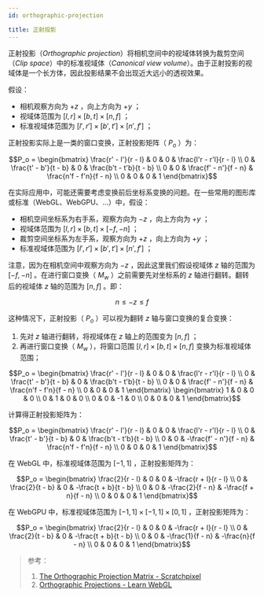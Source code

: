 ```yaml
---
id: orthographic-projection

title: 正射投影
---
```


正射投影（_Orthographic projection_）将相机空间中的视域体转换为裁剪空间（_Clip space_）中的标准视域体（_Canonical view volume_）。由于正射投影的视域体是一个长方体，因此投影结果不会出现近大远小的透视效果。

假设：

- 相机观察方向为 $+z$ ，向上方向为 $+y$ ；
- 视域体范围为 $[l, r] \times [b, t] \times [n, f]$ ；
- 标准视域体范围为 $[l', r'] \times [b', t'] \times [n', f']$ ；

正射投影实际上是一类的窗口变换，正射投影矩阵（ $P_o$ ）为：

```math
P_o =
\begin{bmatrix}
  \frac{r' - l'}{r - l} & 0 & 0 & \frac{l'r - r'l}{r - l} \\
  0 & \frac{t' - b'}{t - b} & 0 & \frac{b't - t'b}{t - b} \\
  0 & 0 & \frac{f' - n'}{f - n} & \frac{n'f - f'n}{f - n} \\
  0 & 0 & 0 & 1
\end{bmatrix}
```

在实际应用中，可能还需要考虑变换前后坐标系变换的问题。在一些常用的图形库或标准（WebGL、WebGPU、...）中，假设：

- 相机空间坐标系为右手系，观察方向为 $-z$ ，向上方向为 $+y$ ；
- 视域体范围为 $[l, r] \times [b, t] \times [-f, -n]$ ；
- 裁剪空间坐标系为左手系，观察方向为 $+z$ ，向上方向为 $+y$ ；
- 标准视域体范围为 $[l', r'] \times [b', t'] \times [n', f']$ ；

注意，因为在相机空间中观察方向为 $-z$ ，因此这里我们假设视域体 $z$ 轴的范围为 $[-f, -n]$ 。在进行窗口变换（ $M_w$ ）之前需要先对坐标系的 $z$ 轴进行翻转。翻转后的视域体 $z$ 轴的范围为 $[n, f]$ 。即：

```math
n \leqslant -z \leqslant f
```

这种情况下，正射投影（ $P_o$ ）可以视为翻转 $z$ 轴与窗口变换的复合变换：

1. 先对 $z$ 轴进行翻转，将视域体在 $z$ 轴上的范围变为 $[n, f]$ ；
1. 再进行窗口变换（ $M_w$ ），将窗口范围 $[l, r] \times [b, t] \times [n, f]$ 变换为标准视域体范围；

```math
P_o
=
\begin{bmatrix}
  \frac{r' - l'}{r - l} & 0 & 0 & \frac{l'r - r'l}{r - l} \\
  0 & \frac{t' - b'}{t - b} & 0 & \frac{b't - t'b}{t - b} \\
  0 & 0 & \frac{f' - n'}{f - n} & \frac{n'f - f'n}{f - n} \\
  0 & 0 & 0 & 1
\end{bmatrix}
\begin{bmatrix}
  1 & 0 & 0 & 0 \\
  0 & 1 & 0 & 0 \\
  0 & 0 & -1 & 0 \\
  0 & 0 & 0 & 1
\end{bmatrix}
```

计算得正射投影矩阵为：

```math
P_o =
\begin{bmatrix}
  \frac{r' - l'}{r - l} & 0 & 0 & \frac{l'r - r'l}{r - l} \\
  0 & \frac{t' - b'}{t - b} & 0 & \frac{b't - t'b}{t - b} \\
  0 & 0 & -\frac{f' - n'}{f - n} & \frac{n'f - f'n}{f - n} \\
  0 & 0 & 0 & 1
\end{bmatrix}
```

在 WebGL 中，标准视域体范围为 $[-1, 1]$ ，正射投影矩阵为：

```math
P_o
=
\begin{bmatrix}
  \frac{2}{r - l} & 0 & 0 & -\frac{r + l}{r - l} \\
  0 & \frac{2}{t - b} & 0 & -\frac{t + b}{t - b} \\
  0 & 0 & -\frac{2}{f - n} & -\frac{f + n}{f - n} \\
  0 & 0 & 0 & 1
\end{bmatrix}
```

在 WebGPU 中，标准视域体范围为 $[-1, 1] \times [-1, 1] \times [0, 1]$ ，正射投影矩阵为：

```math
P_o
=
\begin{bmatrix}
  \frac{2}{r - l} & 0 & 0 & -\frac{r + l}{r - l} \\
  0 & \frac{2}{t - b} & 0 & -\frac{t + b}{t - b} \\
  0 & 0 & -\frac{1}{f - n} & -\frac{n}{f - n} \\
  0 & 0 & 0 & 1
\end{bmatrix}
```

> 参考：
>
> 1. [The Orthographic Projection Matrix - Scratchpixel](https://www.scratchapixel.com/lessons/3d-basic-rendering/perspective-and-orthographic-projection-matrix/orthographic-projection-matrix.html)
> 1. [Orthographic Projections - Learn WebGL](https://learnwebgl.brown37.net/08_projections/projections_ortho.html)
